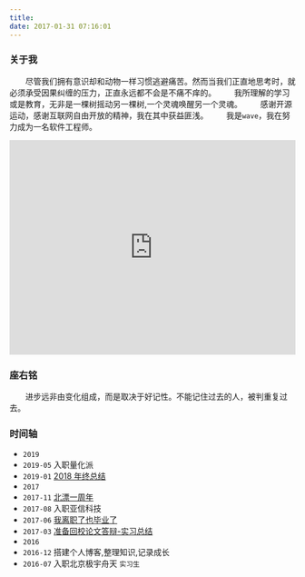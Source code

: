 ```yaml
---
title: 
date: 2017-01-31 07:16:01
---
```


### 关于我
　　尽管我们拥有意识却和动物一样习惯逃避痛苦。然而当我们正直地思考时，就必须承受因果纠缠的压力，正直永远都不会是不痛不痒的。
　　我所理解的学习或是教育，无非是一棵树摇动另一棵树,一个灵魂唤醒另一个灵魂。
　　感谢开源运动，感谢互联网自由开放的精神，我在其中获益匪浅。
　　我是`wave`，我在努力成为一名软件工程师。
<div style="position: relative; width: 100%; height: 0; padding-bottom: 75%;"><iframe 
src="http://n.miaopai.com/media/ZBJb41wuP8j7gb8YJmGmLHAGcV7ILmWW.htm" scrolling="no" border="0" 
frameborder="no" framespacing="0" allowfullscreen="true" style="position: absolute; width: 100%; 
height: 100%; left: 0; top: 0;"> </iframe></div>
 
### 座右铭
　　进步远非由变化组成，而是取决于好记性。不能记住过去的人，被判重复过去。

### 时间轴

- `2019`
 - `2019-05` 入职量化派
 - `2019-01` [2018 年终总结](http://imbotao.top/goodbye-2018.html)
- `2017`
 - `2017-11` [北漂一周年](http://imbotao.top/talk-nonsense.html)
 - `2017-08` 入职亚信科技 
 - `2017-06` [我离职了也毕业了](http://imbotao.top/graduated-and-quit.html)
 - `2017-03` [准备回校论文答辩-实习总结](http://imbotao.top/safe-and-sound.html)
- `2016`
 - `2016-12` 搭建个人博客,整理知识,记录成长
 - `2016-07` 入职北京极宇舟天 `实习生`  



